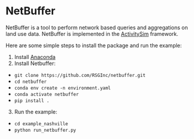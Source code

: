 NetBuffer
=========

NetBuffer is a tool to perform network based queries and aggregations
on land use data.  NetBuffer is implemented in the
[ActivitySim](https://github.com/activitysim) framework.

Here are some simple steps to install the package and run the example:

1. Install [Anaconda](https://www.anaconda.com/distribution/)
2. Install Netbuffer:
  * `git clone https://github.com/RSGInc/netbuffer.git`
  * `cd netbuffer`
  * `conda env create -n environment.yaml`
  * `conda activate netbuffer`
  * `pip install .`
3. Run the example:
  * `cd example_nashville`
  * `python run_netbuffer.py`
```
